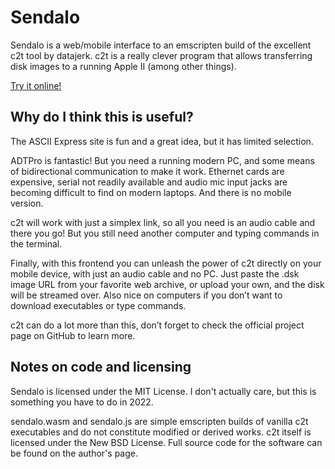# Sendalo

Sendalo is a web/mobile interface to an emscripten build of the excellent c2t tool by datajerk. c2t is a really clever program that allows transferring disk images to a running Apple II (among other things).

[Try it online!](https://freeshell.de/~gosub137/sendalo.php)

## Why do I think this is useful?

The ASCII Express site is fun and a great idea, but it has limited selection.

ADTPro is fantastic! But you need a running modern PC, and some means of bidirectional communication to make it work. Ethernet cards are expensive, serial not readily available and audio mic input jacks are becoming difficult to find on modern laptops. And there is no mobile version.

c2t will work with just a simplex link, so all you need is an audio cable and there you go! But you still need another computer and typing commands in the terminal.

Finally, with this frontend you can unleash the power of c2t directly on your mobile device, with just an audio cable and no PC. Just paste the .dsk image URL from your favorite web archive, or upload your own, and the disk will be streamed over. Also nice on computers if you don’t want to download executables or type commands.

c2t can do a lot more than this, don’t forget to check the official project page on GitHub to learn more.

## Notes on code and licensing

Sendalo is licensed under the MIT License. I don't actually care, but this is something you have to do in 2022.

sendalo.wasm and sendalo.js are simple emscripten builds of vanilla c2t executables and do not constitute modified or derived works. c2t itself is licensed under the New BSD License. Full source code for the software can be found on the author's page.
